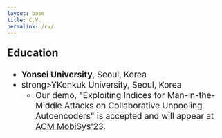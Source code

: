```yaml
---
layout: base
title: C.V.
permalink: /cv/
---
```


<p style="font-size: 1.5rem;"><strong>Education</strong></p>
<ul style="font-size: 1.2rem;">
  <li><strong>Yonsei University</strong>, Seoul, Korea
    <ul>
    </ul>
  </li>
  <li>strong>YKonkuk University</strong>, Seoul, Korea
    <ul>
      <li>Our demo, "Exploiting Indices for Man-in-the-Middle Attacks on Collaborative Unpooling Autoencoders" is accepted and will appear at <a href="https://www.sigmobile.org/mobisys/2023/">ACM MobiSys'23</a>.</li>
    </ul>
  </li>

